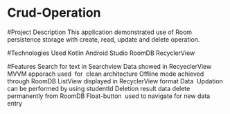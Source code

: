 # Crud-Operation
#Project Description
This application demonstrated use of Room persistence storage with create, read, update and delete operation. 

#Technologies Used
Kotlin
Android Studio
RoomDB
RecyclerView

#Features
Search for text in Searchview
Data showed in RecyeclerView
MVVM apporach used  for  clean architecture
Offline mode achieved through RoomDB
ListView displayed in RecyclerView format
Data  Updation can be performed by using studentId
Deletion result data delete permanently from RoomDB
Float-button  used to navigate for new data entry
